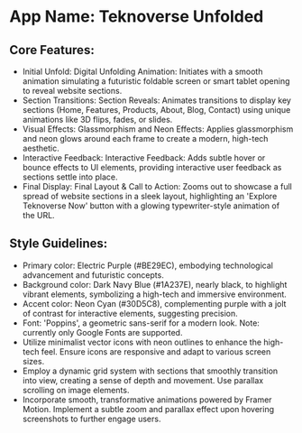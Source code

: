 # **App Name**: Teknoverse Unfolded

## Core Features:

- Initial Unfold: Digital Unfolding Animation: Initiates with a smooth animation simulating a futuristic foldable screen or smart tablet opening to reveal website sections.
- Section Transitions: Section Reveals: Animates transitions to display key sections (Home, Features, Products, About, Blog, Contact) using unique animations like 3D flips, fades, or slides.
- Visual Effects: Glassmorphism and Neon Effects: Applies glassmorphism and neon glows around each frame to create a modern, high-tech aesthetic.
- Interactive Feedback: Interactive Feedback: Adds subtle hover or bounce effects to UI elements, providing interactive user feedback as sections settle into place.
- Final Display: Final Layout & Call to Action: Zooms out to showcase a full spread of website sections in a sleek layout, highlighting an 'Explore Teknoverse Now' button with a glowing typewriter-style animation of the URL.

## Style Guidelines:

- Primary color: Electric Purple (#BE29EC), embodying technological advancement and futuristic concepts.
- Background color: Dark Navy Blue (#1A237E), nearly black, to highlight vibrant elements, symbolizing a high-tech and immersive environment.
- Accent color: Neon Cyan (#30D5C8), complementing purple with a jolt of contrast for interactive elements, suggesting precision.
- Font: 'Poppins', a geometric sans-serif for a modern look. Note: currently only Google Fonts are supported.
- Utilize minimalist vector icons with neon outlines to enhance the high-tech feel. Ensure icons are responsive and adapt to various screen sizes.
- Employ a dynamic grid system with sections that smoothly transition into view, creating a sense of depth and movement. Use parallax scrolling on image elements.
- Incorporate smooth, transformative animations powered by Framer Motion. Implement a subtle zoom and parallax effect upon hovering screenshots to further engage users.